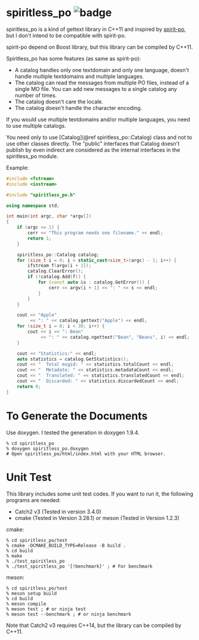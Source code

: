# spiritless_po ![badge](https://github.com/oo13/spiritless_po/workflows/ci-workflow/badge.svg)

spiritless_po is a kind of gettext library in C++11 and inspired by [spirit-po](https://github.com/cbeck88/spirit-po), but I don't intend to be compatible with spirit-po.

spirit-po depend on Boost library, but this library can be compiled by C++11.

Spiritless_po has some features (as same as spirit-po):
- A catalog handles only one textdomain and only one language, doesn't handle multiple textdomains and multiple languages.
- The catalog can read the messages from multiple PO files, instead of a single MO file. You can add new messages to a single catalog any number of times.
- The catalog doesn't care the locale.
- The catalog doesn't handle the character encoding.

If you would use multiple textdomains and/or multiple languages, you need to use multiple catalogs.

You need only to use [Catalog](@ref spiritless_po::Catalog) class and not to use other classes directly. The "public" interfaces that Catalog doesn't publish by even indirect are considered as the internal interfaces in the spiritless_po module.

Example:
```c++
#include <fstream>
#include <iostream>

#include "spiritless_po.h"

using namespace std;

int main(int argc, char *argv[])
{
    if (argc <= 1) {
        cerr << "This program needs one filename." << endl;
        return 1;
    }

    spiritless_po::Catalog catalog;
    for (size_t i = 0; i < static_cast<size_t>(argc) - 1; i++) {
        ifstream f(argv[i + 1]);
        catalog.ClearError();
        if (!catalog.Add(f)) {
            for (const auto &s : catalog.GetError()) {
                cerr << argv[i + 1] << ": " << s << endl;
            }
        }
    }

    cout << "Apple"
         << ": " << catalog.gettext("Apple") << endl;
    for (size_t i = 0; i < 30; i++) {
        cout << i << ": Bean"
             << ": " << catalog.ngettext("Bean", "Beans", i) << endl;
    }

    cout << "Statistics:" << endl;
    auto statistics = catalog.GetStatistics();
    cout << "  Total msgid: " << statistics.totalCount << endl;
    cout << "  Metadate: " << statistics.metadataCount << endl;
    cout << "  Translated: " << statistics.translatedCount << endl;
    cout << "  Discarded: " << statistics.discardedCount << endl;
    return 0;
}
```

# To Generate the Documents
Use doxygen. I tested the generation in doxygen 1.9.4.

```
% cd spiritless_po
% doxygen spiritless_po.doxygen
# Open spiritless_po/html/index.html with your HTML browser.
```

# Unit Test
This library includes some unit test codes. If you want to run it, the following programs are needed:

- Catch2 v3 (Tested in version 3.4.0)
- cmake  (Tested in Version 3.28.1) or meson (Tested in Version 1.2.3)

cmake:
```
% cd spiritless_po/test
% cmake -DCMAKE_BUILD_TYPE=Release -B build .
% cd build
% make
% ./test_spiritless_po
% ./test_spiritless_po '[!benchmark]' ; # For benchmark
```

meson:
```
% cd spiritless_po/test
% meson setup build
% cd build
% meson compile
% meson test ; # or ninja test
% meson test --benchmark ; # or ninja benchmark
```

Note that Catch2 v3 requires C++14, but the library can be compiled by C++11.